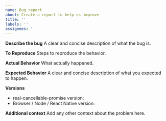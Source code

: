 ```yaml
---
name: Bug report
about: Create a report to help us improve
title: ''
labels: ''
assignees: ''
---
```


**Describe the bug**
A clear and concise description of what the bug is.

**To Reproduce**
Steps to reproduce the behavior.

**Actual Behavior**
What actually happened.

**Expected Behavior**
A clear and concise description of what you expected to happen.

**Versions**

- real-cancellable-promise version:
- Browser / Node / React Native version:

**Additional context**
Add any other context about the problem here.
